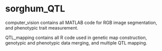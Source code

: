 # sorghum_QTL

computer_vision contains all MATLAB code for RGB image segmentation, and phenotypic trait measurement.

QTL_mapping contains all R code used in genetic map construction, genotypic and phenotypic data merging, and multiple QTL mapping.
